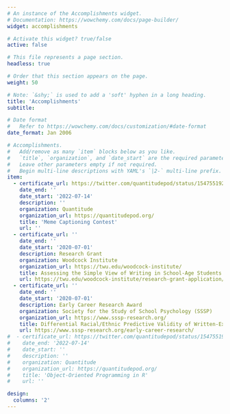 ```yaml
---
# An instance of the Accomplishments widget.
# Documentation: https://wowchemy.com/docs/page-builder/
widget: accomplishments

# Activate this widget? true/false
active: false

# This file represents a page section.
headless: true

# Order that this section appears on the page.
weight: 50

# Note: `&shy;` is used to add a 'soft' hyphen in a long heading.
title: 'Accomplishments'
subtitle:

# Date format
#   Refer to https://wowchemy.com/docs/customization/#date-format
date_format: Jan 2006

# Accomplishments.
#   Add/remove as many `item` blocks below as you like.
#   `title`, `organization`, and `date_start` are the required parameters.
#   Leave other parameters empty if not required.
#   Begin multi-line descriptions with YAML's `|2-` multi-line prefix.
item:
  - certificate_url: https://twitter.com/quantitudepod/status/1547551926455246862
    date_end: ''
    date_start: '2022-07-14'
    description: ''
    organization: Quantitude
    organization_url: https://quantitudepod.org/
    title: 'Meme Captioning Contest'
    url: ''
  - certificate_url: ''
    date_end: ''
    date_start: '2020-07-01'
    description: Research Grant
    organization: Woodcock Institute
    organization_url: https://twu.edu/woodcock-institute/
    title: Assessing the Simple View of Writing in School-Age Students with ADHD
    url: https://twu.edu/woodcock-institute/research-grant-application/funded-research-grants/2021-22-funded-research-grants/
  - certificate_url: ''
    date_end: ''
    date_start: '2020-07-01'
    description: Early Career Research Award
    organization: Society for the Study of School Psychology (SSSP)
    organization_url: https://www.sssp-research.org/
    title: Differential Racial/Ethnic Predictive Validity of Written-Expression Curriculum-Based Measurement (WE-CBM) and Automated WE-CBM (aWE-CBM)
    url: https://www.sssp-research.org/early-career-research/
#  - certificate_url: https://twitter.com/quantitudepod/status/1547551926455246862
#    date_end: '2022-07-14'
#    date_start: ''
#    description: ''
#    organization: Quantitude
#    organization_url: https://quantitudepod.org/
#    title: 'Object-Oriented Programming in R'
#    url: ''

design:
  columns: '2'
---
```

